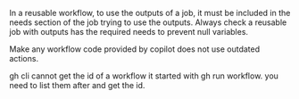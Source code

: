 In a reusable workflow, to use the outputs of a job, it must be included in the needs section of the job trying to use the outputs. Always check a reusable job with outputs has the required needs to prevent null variables.

Make any workflow code provided by copilot does not use outdated actions.

gh cli cannot get the id of a workflow it started with gh run workflow. you need to list them after and get the id.
